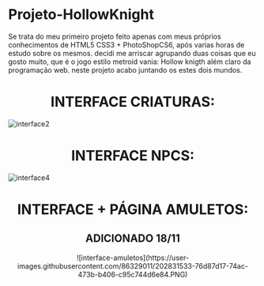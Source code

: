 # Projeto-HollowKnight
Se trata do meu primeiro projeto feito apenas com meus próprios conhecimentos de HTML5 CSS3 + PhotoShopCS6, após varias horas de estudo sobre os mesmos. decidi me arriscar agrupando duas coisas que eu gosto muito, que é o jogo estilo metroid vania: Hollow knigth além claro da programação web. neste projeto acabo juntando os estes dois mundos.

# <div align="center"> INTERFACE CRIATURAS:</div >
![interface2](https://user-images.githubusercontent.com/86329011/202831127-fd73d582-466d-4079-b44e-c0b1022fa2a0.PNG)
# <div align="center"> INTERFACE NPCS:</div >
![interface4](https://user-images.githubusercontent.com/86329011/202831354-ebf81f37-c911-4a82-8690-c491d7fc722b.PNG)
# <div align="center"> INTERFACE + PÁGINA AMULETOS:</div >
## <div align="center">ADICIONADO 18/11</div >
<div align="center"> 
  ![interface-amuletos](https://user-images.githubusercontent.com/86329011/202831533-76d87d17-74ac-473b-b406-c95c744d6e84.PNG) 
</div>
